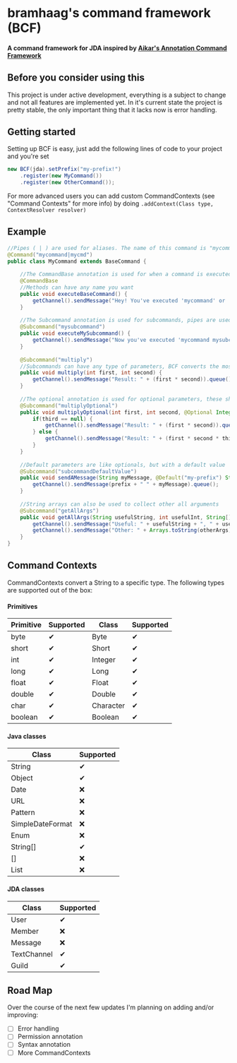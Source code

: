 # bramhaag's command framework (BCF)
#### A command framework for JDA inspired by [Aikar's Annotation Command Framework](https://github.com/aikar/commands)

## Before you consider using this
This project is under active development, everything is a subject to change and not all features are implemented yet.
In it's current state the project is pretty stable, the only important thing that it lacks now is error handling.

## Getting started
Setting up BCF is easy, just add the following lines of code to your project and you're set
```java
new BCF(jda).setPrefix("my-prefix!")
    .register(new MyCommand())
    .register(new OtherCommand());
```

For more advanced users you can add custom CommandContexts (see "Command Contexts" for more info) by doing `.addContext(Class type, ContextResolver resolver)`

## Example
```java
//Pipes ( | ) are used for aliases. The name of this command is "mycommand" and has 1 alias, "mycmd"
@Command("mycommand|mycmd")
public class MyCommand extends BaseCommand {
    
    //The CommandBase annotation is used for when a command is executed without arguments
    @CommandBase
    //Methods can have any name you want
    public void executeBaseCommand() {
        getChannel().sendMessage("Hey! You've executed 'mycommand' or 'mycmd' without any arguments!").queue();
    }
    
    //The Subcommand annotation is used for subcommands, pipes are used for aliases.
    @Subcommand("mysubcommand")
    public void executeMySubcommand() {
        getChannel().sendMessage("Now you've executed 'mycommand mysubcommand' or 'mycmd mysubcommand'!").queue();
    }
    
    @Subcommand("multiply")
    //Subcommands can have any type of parameters, BCF converts the most common ones automatically, see Command Contexts below for more info
    public void multiply(int first, int second) {
        getChannel().sendMessage("Result: " + (first * second)).queue();
    }
    
    //The optional annotation is used for optional parameters, these should always be last
    @Subcommand("multiplyOptional")
    public void multiplyOptional(int first, int second, @Optional Integer third) {
        if(third == null) {
            getChannel().sendMessage("Result: " + (first * second)).queue();
        } else {
            getChannel().sendMessage("Result: " + (first * second * third)).queue(); 
        }
    }
    
    //Default parameters are like optionals, but with a default value
    @Subcommand("subcommandDefaultValue")
    public void sendAMessage(String myMessage, @Default("my-prefix") String prefix) {
        getChannel().sendMessage(prefix + " " + myMessage).queue();
    }
    
    //String arrays can also be used to collect other all arguments
    @Subcommand("getAllArgs")
    public void getAllArgs(String usefulString, int usefulInt, String[] otherArgs) {
        getChannel().sendMessage("Useful: " + usefulString + ", " + usefulInt).queue();
        getChannel().sendMessage("Other: " + Arrays.toString(otherArgs)).queue();
    }
}
```

## Command Contexts
CommandContexts convert a String to a specific type. The following types are supported out of the box:

#### Primitives
|Primitive|Supported|Class    |Supported|
|---    |---        |---      |---      |
|byte   |✔          |Byte     |✔       |
|short  |✔          |Short    |✔       |
|int    |✔          |Integer  |✔       |
|long   |✔          |Long     |✔       |
|float  |✔          |Float    |✔       |
|double |✔          |Double   |✔       |
|char   |✔          |Character|✔       |
|boolean|✔          |Boolean  |✔       |

#### Java classes
|Class           |Supported|
|---             |---      |
|String          |✔       |
|Object          |✔       |
|Date            |❌       |
|URL             |❌       |
|Pattern         |❌       |
|SimpleDateFormat|❌       |
|Enum            |❌       |
|String[]        |✔       |
|<Type>[]        |❌       |
|List<Type>      |❌       |

#### JDA classes
|Class      |Supported|
|---        |---      |
|User       |✔       |
|Member     |❌       |
|Message    |❌       |
|TextChannel|✔       |
|Guild      |✔       |

## Road Map
Over the course of the next few updates I'm planning on adding and/or improving:
- [ ] Error handling
- [ ] Permission annotation
- [ ] Syntax annotation
- [ ] More CommandContexts
